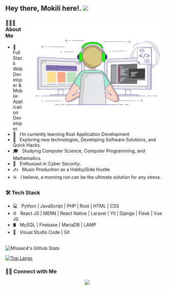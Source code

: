 
        
<h2> Hey there, Mokili here!. <img src="https://github.com/souvikguria98/souvikguria98/blob/master/Hi.gif" width="25"></h2>
<img align="right" alt="GIF" src="https://raw.githubusercontent.com/devSouvik/devSouvik/master/gif3.gif" width="450"/>

<h3> 👨🏻‍💻 About Me </h3>

- 💼 &nbsp; Full Stack Web Developer & Mobile Application Developer.
-  🔭 &nbsp; I’m currently learning Rust Application Development
- 🤔 &nbsp; Exploring new technologies, Developing Software Solutions, and Quick Hacks.
- 🎓 &nbsp; Studying Computer Science, Computer Programming, and Mathematics.
- 🌱 &nbsp; Enthusiast in Cyber Security.
- ✍️ &nbsp; Music Production as a Hobby/Side Hustle.
- ☕ &nbsp; I believe, a morning run can be the ultimate solution for any stress. 

<h3>🛠 Tech Stack</h3>

- 💻 &nbsp; Python | JavaScript | PHP | Rust | HTML | CSS 
- 🌐 &nbsp; React JS | MERN | React Native | Laravel | YII | Django | Flask | Vue JS
- 🛢 &nbsp; MySQL | Firebase | MariaDB | LAMP
- 🔧 &nbsp; Visual Studio Code | Git
<!-- 🖥 &nbsp; Adobe Xd | Adobe Illustrator | Adobe Photoshop | OpenShot -->

<br>

<!-- ![souvik's Github Stats](https://github-readme-stats.vercel.app/api?username=devSouvik&show_icons=true&title_color=fff&icon_color=79ff97&text_color=9f9f9f&bg_color=151515) -->
<img align="center" src="https://github-readme-stats.vercel.app/api?username=MIsaac4&include_all_commits=true&count_private=true&show_icons=true&line_height=20&title_color=7A7ADB&icon_color=2234AE&text_color=D3D3D3&bg_color=0,000000,130F40" alt="MIsaac4's Github Stats">

</br>


[![Top Langs](https://github-readme-stats.vercel.app/api/top-langs/?username=MIsaac4&layout=compact&text_color=daf7dc&bg_color=151515)](https://github.com/MIsaac4/github-readme-stats)

<h3> 🤝🏻 Connect with Me </h3>

<p align="center">
<!-- &nbsp; <a href="https://twitter.com/_souvik_guria" target="_blank" rel="noopener noreferrer"><img src="https://img.icons8.com/plasticine/100/000000/twitter.png" width="50" /></a>  
&nbsp; <a href="https://www.instagram.com/the_caffeine__addict/" target="_blank" rel="noopener noreferrer"><img src="https://img.icons8.com/plasticine/100/000000/instagram-new.png" width="50" /></a>  -->
&nbsp; <a href="https://www.linkedin.com/in/mokili-isaac-janda-395213181/" target="_blank" rel="noopener noreferrer"><img src="https://img.icons8.com/plasticine/100/000000/linkedin.png" width="50" /></a>
</p>

<!--
----
Credit: [devSouvik](https://github.com/devSouvik)

Last Edited on: 23/09/2020
-->

